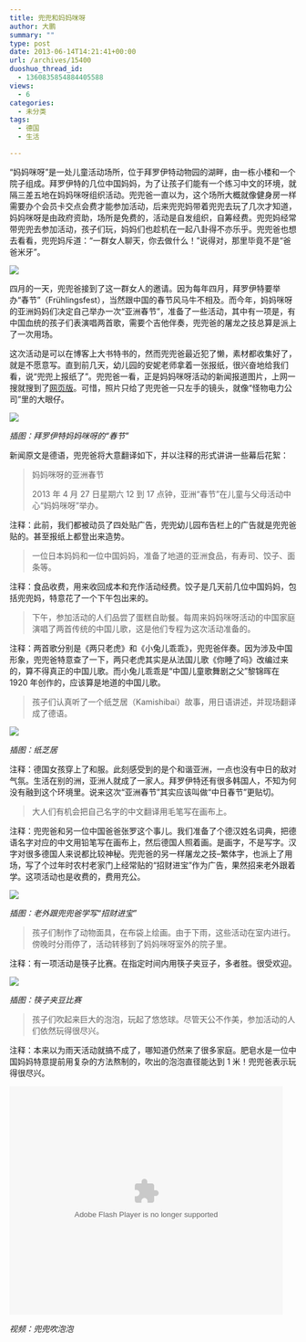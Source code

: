 ```yaml
---
title: 兜兜和妈妈咪呀
author: 大鹏
summary: ""
type: post
date: 2013-06-14T14:21:41+00:00
url: /archives/15400
duoshuo_thread_id:
  - 1360835854884405588
views:
  - 6
categories:
  - 未分类
tags:
  - 德国
  - 生活

---
```

<!--:zh-->

“妈妈咪呀”是一处儿童活动场所，位于拜罗伊特动物园的湖畔，由一栋小楼和一个院子组成。拜罗伊特的几位中国妈妈，为了让孩子们能有一个练习中文的环境，就隔三差五地在妈妈咪呀组织活动。兜兜爸一直以为，这个场所大概就像健身房一样需要办个会员卡交点会费才能参加活动，后来兜兜妈带着兜兜去玩了几次才知道，妈妈咪呀是由政府资助，场所是免费的，活动是自发组织，自筹经费。兜兜妈经常带兜兜去参加活动，孩子们玩，妈妈们也趁机在一起八卦得不亦乐乎。兜兜爸也想去看看，兜兜妈斥道：“一群女人聊天，你去做什么！”说得对，那里毕竟不是“爸爸米牙”。

![][1]

四月的一天，兜兜爸接到了这一群女人的邀请。因为每年四月，拜罗伊特要举办“春节”（Frühlingsfest），当然跟中国的春节风马牛不相及。而今年，妈妈咪呀的亚洲妈妈们决定自己举办一次“亚洲春节”，准备了一些活动，其中有一项是，有中国血统的孩子们表演唱两首歌，需要个吉他伴奏，兜兜爸的屠龙之技总算是派上了一次用场。

这次活动是可以在博客上大书特书的，然而兜兜爸最近犯了懒，素材都收集好了，就是不愿意写。直到前几天，幼儿园的安妮老师拿着一张报纸，很兴奋地给我们看，说“兜兜上报纸了”。兜兜爸一看，正是妈妈咪呀活动的新闻报道图片，上网一搜就搜到了[网页版][2]。可惜，照片只给了兜兜爸一只左手的镜头，就像“怪物电力公司”里的大眼仔。

![][3]

_插图：拜罗伊特妈妈咪呀的“春节”_

新闻原文是德语，兜兜爸将大意翻译如下，并以注释的形式讲讲一些幕后花絮：

<!--:-->

<!--more-->

<!--:zh-->

> 妈妈咪呀的亚洲春节
> 
> 2013 年 4 月 27 日星期六 12 到 17 点钟，亚洲“春节”在儿童与父母活动中心“妈妈咪呀”举办。

注释：此前，我们都被动员了四处贴广告，兜兜幼儿园布告栏上的广告就是兜兜爸贴的。甚至报纸上都登出来造势。

> 一位日本妈妈和一位中国妈妈，准备了地道的亚洲食品，有寿司、饺子、面条等。

注释：食品收费，用来收回成本和充作活动经费。饺子是几天前几位中国妈妈，包括兜兜妈，特意花了一个下午包出来的。

> 下午，参加活动的人们品尝了蛋糕自助餐。每周来妈妈咪呀活动的中国家庭演唱了两首传统的中国儿歌，这是他们专程为这次活动准备的。

注释：两首歌分别是《两只老虎》和《小兔儿乖乖》，兜兜爸伴奏。因为涉及中国形象，兜兜爸特意查了一下，两只老虎其实是从法国儿歌《你睡了吗》改编过来的，算不得真正的中国儿歌。而小兔儿乖乖是“中国儿童歌舞剧之父”黎锦晖在 1920 年创作的，应该算是地道的中国儿歌。

> 孩子们认真听了一个纸芝居（Kamishibai）故事，用日语讲述，并现场翻译成了德语。

![][4]

_插图：纸芝居_

注释：德国女孩穿上了和服。此刻感受到的是个和谐亚洲，一点也没有中日的敌对气氛。生活在别的洲，亚洲人就成了一家人。拜罗伊特还有很多韩国人，不知为何没有融到这个环境里。说来这次“亚洲春节”其实应该叫做“中日春节”更贴切。

> 大人们有机会把自己名字的中文翻译用毛笔写在画布上。

注释：兜兜爸和另一位中国爸爸张罗这个事儿。我们准备了个德汉姓名词典，把德语名字对应的中文用铅笔写在画布上，然后德国人照着画。是画字，不是写字。汉字对很多德国人来说都比较神秘。兜兜爸的另一样屠龙之技&#8211;繁体字，也派上了用场，写了个过年时农村老家门上经常贴的“招财进宝”作为广告，果然招来老外跟着学。这项活动也是收费的，费用充公。

![][5]

_插图：老外跟兜兜爸学写“招财进宝”_

> 孩子们制作了动物面具，在布袋上绘画。由于下雨，这些活动在室内进行。傍晚时分雨停了，活动转移到了妈妈咪呀室外的院子里。

注释：有一项活动是筷子比赛。在指定时间内用筷子夹豆子，多者胜。很受欢迎。

![][6]

_插图：筷子夹豆比赛_

> 孩子们吹起来巨大的泡泡，玩起了悠悠球。尽管天公不作美，参加活动的人们依然玩得很尽兴。

注释：本来以为雨天活动就搞不成了，哪知道仍然来了很多家庭。肥皂水是一位中国妈妈特意提前用复杂的方法熬制的，吹出的泡泡直径能达到 1 米！兜兜爸表示玩得很尽兴。

<embed src="http://player.youku.com/player.php/sid/XNTczNDI0NjA0/v.swf" allowFullScreen="true" quality="high" width="480" height="400" align="middle" allowScriptAccess="always" type="application/x-shockwave-flash">
</embed>

_视频：兜兜吹泡泡_

<!--:-->

 [1]: http://www.bayreuth.muetterzentren-bayern.de/Image/Mama_Mia_logo.jpg
 [2]: http://www.bt24.de/vereine-news/show/item/6663
 [3]: http://www.bt24.de/galleries/stream/gallery/86757/image/5577933/size/gallery
 [4]: https://qg5vba.blu.livefilestore.com/y2pX3fm1KK1Zra1UeS5DimMqSkHvNymvksYjOKHcgfETCsbwYaybzblj_oJiEFGlrKwaqqfsTs7PliW6lAglu52iqswlQq6x_YraZttPTv2TssTa6W32EWjrB6qJc7LSw3E/2013-06-16_Mamamia2.jpg
 [5]: https://pp8opq.blu.livefilestore.com/y2pgbGbrEXMebPuiNy5Va7g6aPPm6kVlY0w47IBeGJY2wqBHNq7p2W4XrH1T_DtMzIAuXKwwpP4ngthpW9oUFPZUuqXGyRByA_dTQQRgvs78iTZ0xY1Vq5VYK6oj5y1gD60/2013-06-16_Mamamia1.jpg
 [6]: http://www.bt24.de/galleries/stream/gallery/86757/image/5577932/size/gallery
